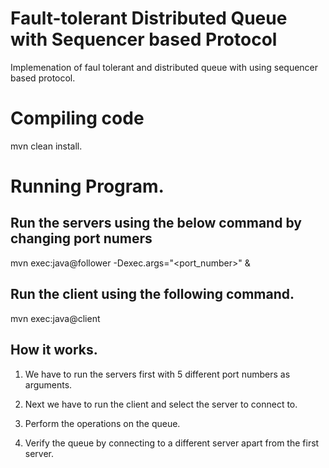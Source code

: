 # Fault-tolerant Distributed Queue with Sequencer based Protocol

Implemenation of faul tolerant and distributed queue with using sequencer based protocol.

# Compiling code
mvn clean install.

# Running Program.
## Run the servers using the below command by changing port numers
mvn exec:java@follower -Dexec.args="<port_number>" &
## Run the client using the following command.
mvn exec:java@client

## How it works.
1. We have to run the servers first with 5 different port numbers as arguments.

2. Next we have to run the client and select the server to connect to.

3. Perform the operations on the queue.

4. Verify the queue by connecting to a different server apart from the first server.
